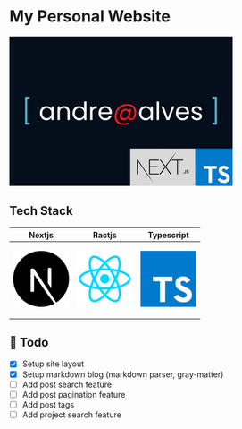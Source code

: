 # My Personal Website

<p align="left"><img src="./public/images/site_project.jpg" width="400">

## Tech Stack

| Nextjs                                                                          | Ractjs                                                                           | Typescript                                                                  |
| ------------------------------------------------------------------------------- | -------------------------------------------------------------------------------- | --------------------------------------------------------------------------- |
| <p align="center"><img src="./assets/nextjs_logo.png" width="100" height="100"> | <p align="center"><img src="./assets/reactjs_logo.png" width="100" height="100"> | <p align="center"><img src="./assets/ts_logo.png" width="100" height="100"> |

## :scroll: Todo

- [x] Setup site layout
- [x] Setup markdown blog (markdown parser, gray-matter)
- [ ] Add post search feature
- [ ] Add post pagination feature
- [ ] Add post tags
- [ ] Add project search feature

